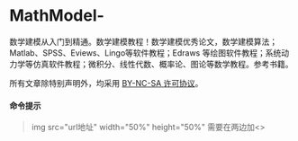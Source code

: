 # MathModel-
数学建模从入门到精通。数学建模教程！数学建模优秀论文，数学建模算法；Matlab、SPSS、Eviews、Lingo等软件教程；Edraws 等绘图软件教程；系统动力学等仿真软件教程；微积分、线性代数、概率论、图论等数学教程。参考书籍。

所有文章除特别声明外，均采用 [BY-NC-SA 许可协议](https://creativecommons.org/licenses/by-nc-sa/4.0/deed.zh)。

#### 命令提示
> img src="url地址" width="50%" height="50%" 需要在两边加<>

